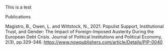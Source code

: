 This is a test 

Publications 

Magistro, B., Owen, L. and Wittstock, N., 2021. Populist Support, Institutional Trust, and Gender: 
The Impact of Foreign-Imposed Austerity During the European Debt Crisis. 
Journal of Political Institutions and Political Economy, 2(3), pp.329-346. https://www.nowpublishers.com/article/Details/PIP-0040
